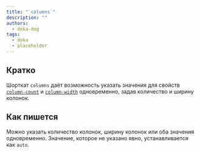 ```yaml
---
title: "`columns`"
description: ""
authors:
  - doka-dog
tags:
  - doka
  - placeholder
---
```


## Кратко

Шорткат `columns` даёт возможность указать значения для свойств [`column-count`](/css/column-count) и [`column-width`](/css/column-width) одновременно, задав количество и ширину колонок.

## Как пишется

Можно указать количество колонок, ширину колонок или оба значения одновременно. Значение, которое не указано явно, устанавливается как `auto`.

